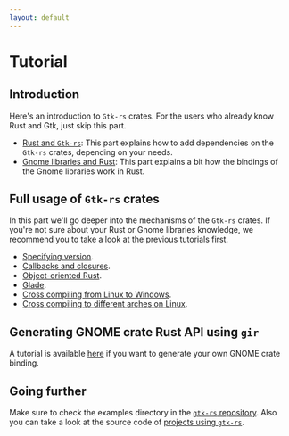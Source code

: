 ```yaml
---
layout: default
---
```


# Tutorial

## Introduction

Here's an introduction to `Gtk-rs` crates. For the users who already know Rust and Gtk, just skip this part.

 * [Rust and `Gtk-rs`](rust_and_gtk): This part explains how to add dependencies on the `Gtk-rs` crates, depending on your needs.
 * [Gnome libraries and Rust](gnome_and_rust): This part explains a bit how the bindings of the Gnome libraries work in Rust.

## Full usage of `Gtk-rs` crates

In this part we'll go deeper into the mechanisms of the `Gtk-rs` crates. If you're not sure about your Rust or Gnome libraries knowledge, we recommend you to take a look at the previous tutorials first.

 * [Specifying version](version).
 * [Callbacks and closures](closures).
 * [Object-oriented Rust](object_oriented).
 * [Glade](glade).
 * [Cross compiling from Linux to Windows](cross).
 * [Cross compiling to different arches on Linux](cross-linux-arch).

## Generating GNOME crate Rust API using `gir`

A tutorial is available [here](gir_tutorial) if you want to generate your own GNOME crate binding.

## Going further

Make sure to check the examples directory in the [`gtk-rs` repository](https://github.com/gtk-rs/gtk-rs).
Also you can take a look at the source code of [projects using `gtk-rs`](/#projects-using-gtk-rs).
